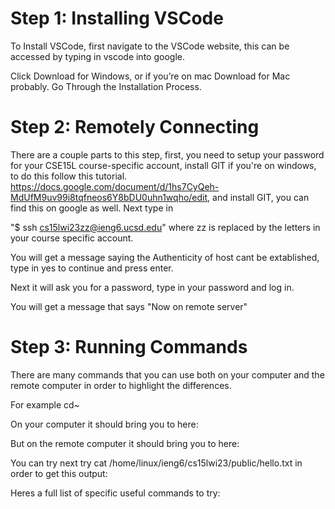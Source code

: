 # Step 1: Installing VSCode

To Install VSCode, first navigate to the VSCode website, this can be accessed by typing in vscode into google.

Click Download for Windows, or if you’re on mac Download for Mac probably.
Go Through the Installation Process.

# Step 2: Remotely Connecting

There are a couple parts to this step, first, you need to setup your password for your CSE15L course-specific account, install GIT if you're on windows, to do this follow this tutorial. https://docs.google.com/document/d/1hs7CyQeh-MdUfM9uv99i8tqfneos6Y8bDU0uhn1wqho/edit, and install GIT, you can find this on google as well. Next type in

"$ ssh cs15lwi23zz@ieng6.ucsd.edu" where zz is replaced by the letters in your course specific account.

You will get a message saying the Authenticity of host cant be extablished, type in yes to continue and press enter.

Next it will ask you for a password, type in your password and log in.

You will get a message that says "Now on remote server"

# Step 3: Running Commands

There are many commands that you can use both on your computer and the remote computer in order to highlight the differences.

For example cd~ 

On your computer it should bring you to here:

But on the remote computer it should bring you to here:

You can try next try cat /home/linux/ieng6/cs15lwi23/public/hello.txt in order to get this output:

Heres a full list of specific useful commands to try:
